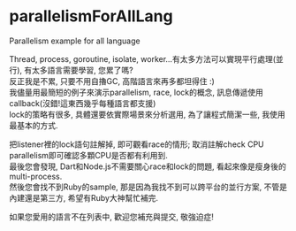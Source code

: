 # parallelismForAllLang
Parallelism example for all language

Thread, process, goroutine, isolate, worker...有太多方法可以實現平行處理(並行), 有太多語言需要學習, 您累了嗎?<br/>
反正我是不累, 只要不用自擼GC, 高階語言來再多都坦得住 :)<br/>
我儘量用最簡短的例子來演示parallelism, race, lock的概念, 訊息傳遞使用callback(沒錯!這東西幾乎每種語言都支援)<br/>
lock的策略有很多, 具體還要依實際場景來分析選用, 為了讓程式簡潔一些, 我使用最基本的方式.

把listener裡的lock語句註解掉, 即可觀看race的情形; 取消註解check CPU parallelism即可確認多顆CPU是否都有利用到.<br/>
最後您會發現, Dart和Node.js不需要關心race和lock的問題, 看起來像是瘦身後的multi-process.<br/>
然後您會找不到Ruby的sample, 那是因為我找不到可以跨平台的並行方案, 不管是內建還是第三方, 希望有Ruby大神幫忙補完.

如果您愛用的語言不在列表中, 歡迎您補充與提交, 敬強迫症!
